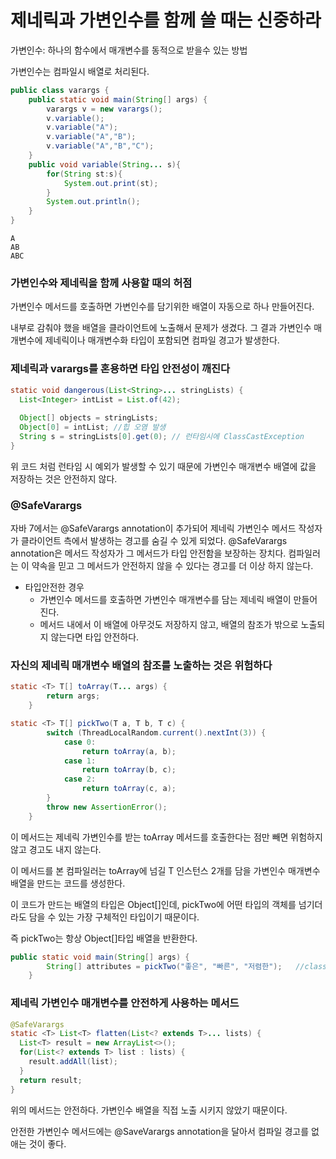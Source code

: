 # 제네릭과 가변인수를 함께 쓸 때는 신중하라

가변인수: 하나의 함수에서 매개변수를 동적으로 받을수 있는 방법

가변인수는 컴파일시 배열로 처리된다.

```java
public class varargs {
    public static void main(String[] args) {
        varargs v = new varargs();
        v.variable();
        v.variable("A");
        v.variable("A","B");
        v.variable("A","B","C");
    }
    public void variable(String... s){
        for(String st:s){
            System.out.print(st);
        }
        System.out.println();
    }
}
```

```
A
AB
ABC
```



### 가변인수와 제네릭을 함께 사용할 때의 허점

가변인수 메서드를 호출하면 가변인수를 담기위한 배열이 자동으로 하나 만들어진다.

내부로 감춰야 했을 배열을 클라이언트에 노출해서 문제가 생겼다. 그 결과 가변인수 매개변수에 제네릭이나 매개변수화 타입이 포함되면 컴파일 경고가 발생한다.



### 제네릭과 varargs를 혼용하면 타입 안전성이 깨진다

```java
static void dangerous(List<String>... stringLists) {
  List<Integer> intList = List.of(42);
 
  Object[] objects = stringLists;
  Object[0] = intList; //힙 오염 발생
  String s = stringLists[0].get(0); // 런타임시에 ClassCastException
}
```

위 코드 처럼 런타임 시 예외가 발생할 수 있기 때문에 가변인수 매개변수 배열에 값을 저장하는 것은 안전하지 않다.



### @SafeVarargs

자바 7에서는 @SafeVarargs annotation이 추가되어 제네릭 가변인수 메서드 작성자가 클라이언트 측에서 발생하는 경고를 숨길 수 있게 되었다. @SafeVarargs annotation은 메서드 작성자가 그 메서드가 타입 안전함을 보장하는 장치다. 컴파일러는 이 약속을 믿고 그 메서드가 안전하지 않을 수 있다는 경고를 더 이상 하지 않는다.

- 타입안전한 경우
  - 가변인수 메서드를 호출하면 가변인수 매개변수를 담는 제네릭 배열이 만들어진다.
  - 메서드 내에서 이 배열에 아무것도 저장하지 않고, 배열의 참조가 밖으로 노출되지 않는다면 타입 안전하다.

### 자신의 제네릭 매개변수 배열의 참조를 노출하는 것은 위험하다

```java
static <T> T[] toArray(T... args) {
        return args;
    }
```

```java
static <T> T[] pickTwo(T a, T b, T c) {
        switch (ThreadLocalRandom.current().nextInt(3)) {
            case 0:
                return toArray(a, b);
            case 1:
                return toArray(b, c);
            case 2:
                return toArray(c, a);
        }
        throw new AssertionError();
    }
```

이 메서드는 제네릭 가변인수를 받는 toArray 메서드를 호출한다는 점만 빼면 위험하지 않고 경고도 내지 않는다.

이 메서드를 본 컴파일러는 toArray에 넘길 T 인스턴스 2개를 담을 가변인수 매개변수 배열을 만드는 코드를 생성한다.

이 코드가 만드는 배열의 타입은 Object[]인데, pickTwo에 어떤 타입의 객체를 넘기더라도 담을 수 있는 가장 구체적인 타입이기 때문이다.

즉 pickTwo는 항상 Object[]타입 배열을 반환한다.

```java
public static void main(String[] args) {
        String[] attributes = pickTwo("좋은", "빠른", "저렴한");	//classCastException
    }
```



### 제네릭 가변인수 매개변수를 안전하게 사용하는 메서드

```java
@SafeVarargs
static <T> List<T> flatten(List<? extends T>... lists) {
  List<T> result = new ArrayList<>();
  for(List<? extends T> list : lists) {
    result.addAll(list);
  }
  return result;
}
```

위의 메서드는 안전하다. 가변인수 배열을 직접 노출 시키지 않았기 때문이다.

안전한 가변인수 메서드에는 @SaveVarargs annotation을 달아서 컴파일 경고를 없애는 것이 좋다.
